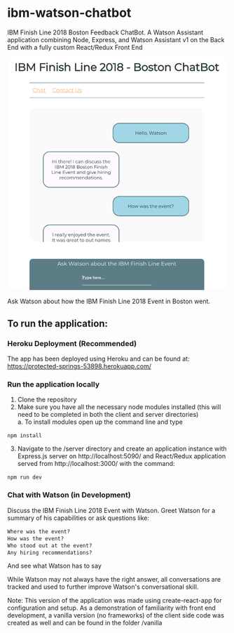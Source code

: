 # ibm-watson-chatbot
IBM Finish Line 2018 Boston Feedback ChatBot.
A Watson Assistant application combining Node, Express, and Watson Assistant v1 on the Back End with a fully custom React/Redux Front End 

![demoIntro](./images/demoIntro.png)

Ask Watson about how the IBM Finish Line 2018 Event in Boston went.

## To run the application:
  ### Heroku Deployment (Recommended)
  The app has been deployed using Heroku and can be found at: https://protected-springs-53898.herokuapp.com/
  
  ### Run the application locally
  1. Clone the repository
  2. Make sure you have all the necessary node modules installed (this will need to be completed in both the client and server      directories)  
   a. To install modules open up the command line and type 
  
    npm install
    
  3. Navigate to the /server directory and create an application instance with Express.js server on http://localhost:5090/ and      React/Redux application served from http://localhost:3000/ with the command:
    
    npm run dev
      
  ### Chat with Watson (in Development)
  Discuss the IBM Finish Line 2018 Event with Watson. Greet Watson for a summary of his capabilities or ask questions like:
    
    Where was the event?
    How was the event?
    Who stood out at the event?
    Any hiring recommendations?
 
  And see what Watson has to say   
  
While Watson may not always have the right answer, all conversations are tracked and used to further improve Watson's conversational skill.






Note: This version of the application was made using create-react-app for configuration and setup. As a demonstration of familiarity with front end development, a vanilla version (no frameworks) of the client side code was created as well and can be found in the folder /vanilla

